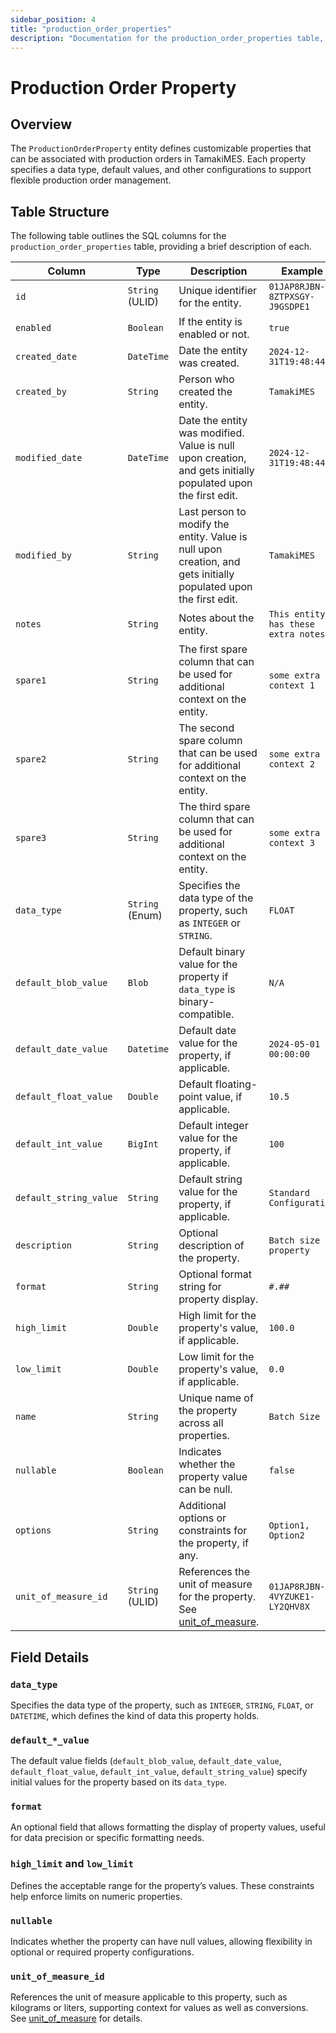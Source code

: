 ```yaml
---
sidebar_position: 4
title: "production_order_properties"
description: "Documentation for the production_order_properties table, detailing columns and constraints in the database schema."
---
```


# Production Order Property

## Overview

The `ProductionOrderProperty` entity defines customizable properties that can be associated with production orders in
TamakiMES. Each property specifies a data type, default values, and other configurations to support flexible production
order management.

## Table Structure

The following table outlines the SQL columns for the `production_order_properties` table, providing a brief description of
each.

| Column                 | Type            | Description                                                                                                                      | Example                             |
|------------------------|-----------------|----------------------------------------------------------------------------------------------------------------------------------|-------------------------------------|
| `id`                   | `String` (ULID) | Unique identifier for the entity.                                                                                                | `01JAP8RJBN-8ZTPXSGY-J9GSDPE1`      |
| `enabled`              | `Boolean`       | If the entity is enabled or not.                                                                                                 | `true`                              |
| `created_date`         | `DateTime`      | Date the entity was created.                                                                                                     | `2024-12-31T19:48:44Z`              |
| `created_by`           | `String`        | Person who created the entity.                                                                                                   | `TamakiMES`                         |
| `modified_date`        | `DateTime`      | Date the entity was modified. Value is null upon creation, and gets initially populated upon the first edit.                     | `2024-12-31T19:48:44Z`              |
| `modified_by`          | `String`        | Last person to modify the entity. Value is null upon creation, and gets initially populated upon the first edit.                 | `TamakiMES`                         |
| `notes`                | `String`        | Notes about the entity.                                                                                                          | `This entity has these extra notes` |
| `spare1`               | `String`        | The first spare column that can be used for additional context on the entity.                                                    | `some extra context 1`              |
| `spare2`               | `String`        | The second spare column that can be used for additional context on the entity.                                                   | `some extra context 2`              |
| `spare3`               | `String`        | The third spare column that can be used for additional context on the entity.                                                    | `some extra context 3`              |
| `data_type`            | `String` (Enum) | Specifies the data type of the property, such as `INTEGER` or `STRING`.                                                          | `FLOAT`                             |
| `default_blob_value`   | `Blob`          | Default binary value for the property if `data_type` is binary-compatible.                                                       | `N/A`                               |
| `default_date_value`   | `Datetime`      | Default date value for the property, if applicable.                                                                              | `2024-05-01 00:00:00`               |
| `default_float_value`  | `Double`        | Default floating-point value, if applicable.                                                                                     | `10.5`                              |
| `default_int_value`    | `BigInt`        | Default integer value for the property, if applicable.                                                                           | `100`                               |
| `default_string_value` | `String`        | Default string value for the property, if applicable.                                                                            | `Standard Configuration`            |
| `description`          | `String`        | Optional description of the property.                                                                                            | `Batch size property`               |
| `format`               | `String`        | Optional format string for property display.                                                                                     | `#.##`                              |
| `high_limit`           | `Double`        | High limit for the property's value, if applicable.                                                                              | `100.0`                             |
| `low_limit`            | `Double`        | Low limit for the property's value, if applicable.                                                                               | `0.0`                               |
| `name`                 | `String`        | Unique name of the property across all properties.                                                                               | `Batch Size`                        |
| `nullable`             | `Boolean`       | Indicates whether the property value can be null.                                                                                | `false`                             |
| `options`              | `String`        | Additional options or constraints for the property, if any.                                                                      | `Option1, Option2`                  |
| `unit_of_measure_id`   | `String` (ULID) | References the unit of measure for the property. See [unit_of_measure](../utility-models/unit-of-measure-model/unit-of-measure). | `01JAP8RJBN-4VYZUKE1-LY2QHV8X`      |

## Field Details

### `data_type`

Specifies the data type of the property, such as `INTEGER`, `STRING`, `FLOAT`, or `DATETIME`, which defines the kind of
data this property holds.

### `default_*_value`

The default value fields (`default_blob_value`, `default_date_value`, `default_float_value`, `default_int_value`,
`default_string_value`) specify initial values for the property based on its `data_type`.

### `format`

An optional field that allows formatting the display of property values, useful for data precision or specific
formatting needs.

### `high_limit` and `low_limit`

Defines the acceptable range for the property’s values. These constraints help enforce limits on numeric properties.

### `nullable`

Indicates whether the property can have null values, allowing flexibility in optional or required property
configurations.

### `unit_of_measure_id`

References the unit of measure applicable to this property, such as kilograms or liters, supporting context for values as well as conversions.
See [unit_of_measure](../utility-models/unit-of-measure-model/unit-of-measure) for details.